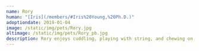 ```yaml
---
name: Rory
human: "[Iris](/members/#Iris%20Young,%20Ph.D.)"
adoptiondate: 2019-01-04
image: /static/img/pets/Rory.jpg
altimage: /static/img/pets/Rory_pb.jpg
description: Rory enjoys cuddling, playing with string, and chewing on electrical cords. He sheds one-half cat of fur weekly.
---
```


